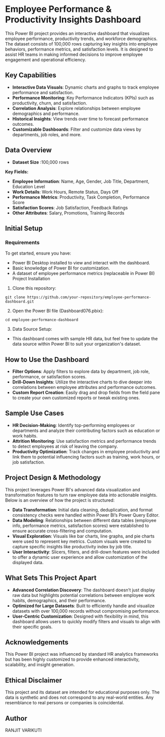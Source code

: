 # Employee Performance & Productivity Insights Dashboard
This Power BI project provides an interactive dashboard that visualizes employee performance, productivity trends, and workforce demographics. The dataset consists of 100,000 rows capturing key insights into employee behaviors, performance metrics, and satisfaction levels. It is designed to assist HR teams in making informed decisions to improve employee engagement and operational efficiency.

## Key Capabilities
* **Interactive Data Visuals**: Dynamic charts and graphs to track employee performance and satisfaction.
* **Performance Monitoring**: Key Performance Indicators (KPIs) such as productivity, churn, and satisfaction.
* **Correlation Analysis**: Explore relationships between employee demographics and performance.
* **Historical Insights**: View trends over time to forecast performance outcomes.
* **Customizable Dashboards**: Filter and customize data views by departments, job roles, and more.

## Data Overview
* **Dataset Size** :100,000 rows
  
**Key Fields:**
* **Employee Information**: Name, Age, Gender, Job Title, Department, Education Level
* **Work Details**: Work Hours, Remote Status, Days Off
* **Performance Metrics**: Productivity, Task Completion, Performance Score
* **Satisfaction Scores**: Job Satisfaction, Feedback Ratings
* **Other Attributes**: Salary, Promotions, Training Records
## Initial Setup
### Requirements
To get started, ensure you have:

* Power BI Desktop installed to view and interact with the dashboard.
* Basic knowledge of Power BI for customization.
* A dataset of employee performance metrics (replaceable in Power BI)
Project Installation
1. Clone this repository:
 ```
 git clone https://github.com/your-repository/employee-performance-dashboard.git
 ```

2. Open the Power BI file (Dashboard076.pbix):
 ```
 cd employee-performance-dashboard
 ```

3. Data Source Setup:

  * This dashboard comes with sample HR data, but feel free to update the data source within Power BI to     suit your organization's dataset.

## How to Use the Dashboard
* **Filter Options**: Apply filters to explore data by department, job role, performance, or satisfaction scores.
* **Drill-Down Insights**: Utilize the interactive charts to dive deeper into correlations between employee attributes and performance outcomes.
* **Custom Report Creation**: Easily drag and drop fields from the field pane to create your own customized reports or tweak existing ones.
## Sample Use Cases
* **HR Decision-Making**: Identify top-performing employees or departments and analyze their contributing factors such as education or work habits.
* **Attrition Monitoring**: Use satisfaction metrics and performance trends to detect employees at risk of leaving the company.
* **Productivity Optimization**: Track changes in employee productivity and link them to potential influencing factors such as training, work hours, or job satisfaction.
## Project Design & Methodology
This project leverages Power BI's advanced data visualization and transformation features to turn raw employee data into actionable insights. 
Below is an overview of how the project is structured:

* **Data Transformation**: Initial data cleaning, deduplication, and format consistency checks were handled within Power BI’s Power Query Editor.
* **Data Modeling**: Relationships between different data tables (employee info, performance metrics, satisfaction scores) were established to ensure accurate cross-filtering and computation.
* **Visual Exploration**: Visuals like bar charts, line graphs, and pie charts were used to represent key metrics. Custom visuals were created to capture specific insights like productivity index by job title.
* **User Interactivity**: Slicers, filters, and drill-down features were included to offer a dynamic user experience and allow customization of the displayed data.
## What Sets This Project Apart
* **Advanced Correlation Discovery**: The dashboard doesn’t just display raw data but highlights potential correlations between employee work habits, demographics, and their performance.
* **Optimized for Large Datasets**: Built to efficiently handle and visualize datasets with over 100,000 records without compromising performance.
* **User-Centric Customization**: Designed with flexibility in mind, this dashboard allows users to quickly modify filters and visuals to align with their specific goals.
## Acknowledgements
This Power BI project was influenced by standard HR analytics frameworks but has been highly customized to provide enhanced interactivity, scalability, and insight generation.

## Ethical Disclaimer
This project and its dataset are intended for educational purposes only. The data is synthetic and does not correspond to any real-world entities. Any resemblance to real persons or companies is coincidental.
## Author
RANJIT VARIKUTI

